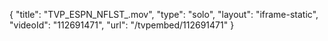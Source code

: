 {
    "title": "TVP_ESPN_NFLST_.mov",
    "type": "solo",
    "layout": "iframe-static",
    "videoId": "112691471",
    "url": "\/tvpembed\/112691471"
}